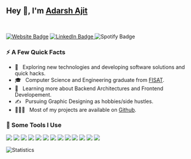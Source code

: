 <h2>Hey 👋, I'm <a href="https://adarshajit.netlify.app/">Adarsh Ajit</a></h2>
<br/>
<div align="left"> 
<p>
<a href="https://adarshajit.me">
<img src="https://img.shields.io/badge/-Portfolio-4E69C8?style=flat-square&amp;labelColor=4E69C8&amp;logo=Firefox&amp;link=https://adarshajit.netlify.app/" alt="Website Badge"></a>

<a href="https://www.linkedin.com/in/adarsh-ajit-2aaa5b1a5/">
<img src="https://img.shields.io/badge/-@adarshajit-0077B5?style=flat-square&amp;labelColor=0077B5&amp;logo=LinkedIn&amp;link=https://www.linkedin.com/in/adarsh-ajit-2aaa5b1a5/" alt="LinkedIn Badge">
</a>

 
<img src="https://img.shields.io/badge/-@adarsh_ajit-1ED760?style=flat-square&amp;labelColor=fff&amp;logo=Spotify&amp;link=https://open.spotify.com/user/eci71pqsbzrihn86wed0q5r4w?si=1OjxnadTTuWq1HJHesKvMw" alt="Spotify Badge">
</a>
</p>

  <h3>⚡️ A Few Quick Facts</h3>

- 🤔 &nbsp; Exploring new technologies and developing software solutions and quick hacks.
- 🎓 &nbsp; Computer Science and Engineering graduate from <a href="https://www.fisat.ac.in/">FISAT</a>.
- 🌱 &nbsp; Learning more about Backend Architectures and Frontend Developement.
- ✍️ &nbsp; Pursuing Graphic Designing as hobbies/side hustles.
- 👨🏻‍💻 &nbsp; Most of my projects are available on <a href="https://github.com/adarshajit">Github</a>.</li>

</div>

<div>
  <h3> 🚀 Some Tools I Use </h3>
  
![](https://img.shields.io/badge/HTML5-E34F26?style=for-the-badge&logo=html5&logoColor=white)
![](https://img.shields.io/badge/JavaScript-F7DF1E?style=for-the-badge&logo=javascript&logoColor=black)
![](https://img.shields.io/badge/Node.js-43853D?style=for-the-badge&logo=node.js&logoColor=white)
![](https://img.shields.io/badge/CSS3-1572B6?style=for-the-badge&logo=css3&logoColor=white)
![](https://img.shields.io/badge/Markdown-000000?style=for-the-badge&logo=markdown&logoColor=white)
![](https://img.shields.io/badge/Express.js-404D59?style=for-the-badge)
![](https://img.shields.io/badge/React-20232A?style=for-the-badge&logo=react&logoColor=61DAFB)
![](https://img.shields.io/badge/Tailwind_CSS-38B2AC?style=for-the-badge&logo=tailwind-css&logoColor=white)
![](https://img.shields.io/badge/Bootstrap-563D7C?style=for-the-badge&logo=bootstrap&logoColor=white)
![](https://img.shields.io/badge/Netlify-00C7B7?style=for-the-badge&logo=netlify&logoColor=white)
![](https://img.shields.io/badge/MongoDB-4EA94B?style=for-the-badge&logo=mongodb&logoColor=white)
![](https://img.shields.io/badge/Google_Cloud-4285F4?style=for-the-badge&logo=google-cloud&logoColor=white)
![](https://img.shields.io/badge/figma-0AC97F?style=for-the-badge&logo=figma&logoColor=white)

  <img align="center" src="https://github-readme-stats.vercel.app/api?username=adarshajit&show_icons=true&title_color=fff&icon_color=79ff97&text_color=9f9f9f&bg_color=151515" alt="Statistics"/>
 

</div>
